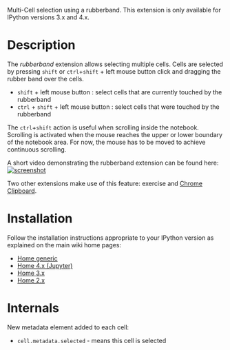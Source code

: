 Multi-Cell selection using a rubberband. This extension is only available for IPython versions 3.x and 4.x.


Description
===========

The *rubberband* extension allows selecting multiple cells. Cells are selected by pressing `shift` or `ctrl`+`shift` + left mouse button click and dragging the rubber band over the cells.

* `shift` + left mouse button : select cells that are currently touched by the rubberband
* `ctrl` + `shift` + left mouse button : select cells that were touched by the rubberband

The `ctrl`+`shift` action is useful when scrolling inside the notebook. Scrolling is activated when the mouse reaches the upper or lower boundary of the notebook area. For now, the mouse has to be moved to achieve continuous scrolling.

A short video demonstrating the rubberband extension can be found here:
[![screenshot](https://cloud.githubusercontent.com/assets/2445216/4668769/b6dd5b72-5567-11e4-9b55-558da6da027c.jpg)](http://youtu.be/TOPfWhqa3oI)


Two other extensions make use of this feature: exercise and [Chrome Clipboard](Chrome-Clipboard).


Installation
============

Follow the installation instructions appropriate to your IPython version as explained on the main wiki home pages:
* [Home generic](Home)
* [Home 4.x (Jupyter)](Home-4.x-(Jupyter))
* [Home 3.x](Home-3.x)
* [Home 2.x](Home-2.x)


Internals
=========

New metadata element added to each cell:
* `cell.metadata.selected` - means this cell is selected
